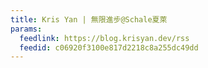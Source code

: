 ```yaml
---
title: Kris Yan | 無限進步@Schale夏萊
params:
  feedlink: https://blog.krisyan.dev/rss
  feedid: c06920f3100e817d2218c8a255dc49dd
---
```

